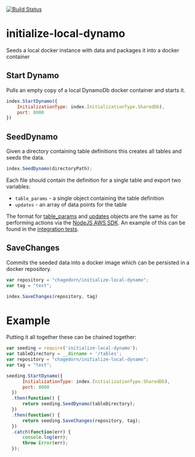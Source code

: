[![Build Status](https://travis-ci.org/Andrew-Hagedorn/local-dynamo-seeding.svg?branch=master)](https://travis-ci.org/Andrew-Hagedorn/local-dynamo-seeding)

# initialize-local-dynamo
Seeds a local docker instance with data and packages it into a docker container

Start Dynamo
---
Pulls an empty copy of a local DynamoDb docker container and starts it.

```js
index.StartDynamo({
    InitializationType: index.InitializationType.SharedDb),
    port: 8000
})
```

SeedDynamo
---
Given a directory containing table definitions this creates all tables and seeds the data.

```js
index.SeedDynamo(directoryPath);
```

Each file should contain the definition for a single table and export two variables:

  * `table_params` - a single object containing the table definition
  * `updates` - an array of data points for the table


The format for [table_params]() and [updates]() objects are the same as for performing actions
via the [NodeJS AWS SDK]().  An example of this can be found in the [integration tests]().


SaveChanges
---
Commits the seeded data into a docker image which can be persisted in a docker repository.

```js
var repository = "chagedorn/initialize-local-dynamo";
var tag = "test";

index.SaveChanges(repository, tag)
```

Example
===
Putting it all together these can be chained together:

```js
var seeding = require('initialize-local-dynamo');
var tableDirectory = __dirname + '/tables';
var repository = "chagedorn/initialize-local-dynamo";
var tag = "test";

seeding.StartDynamo({
      InitializationType: index.InitializationType.SharedDb),
      port: 8000
  })
  .then(function() {
      return seeding.SeedDynamo(tableDirectory);
  })
  .then(function() {
      return seeding.SaveChanges(repository, tag);
  })
  .catch(function(err) {
      console.log(err);
      throw Error(err);
  });
```
